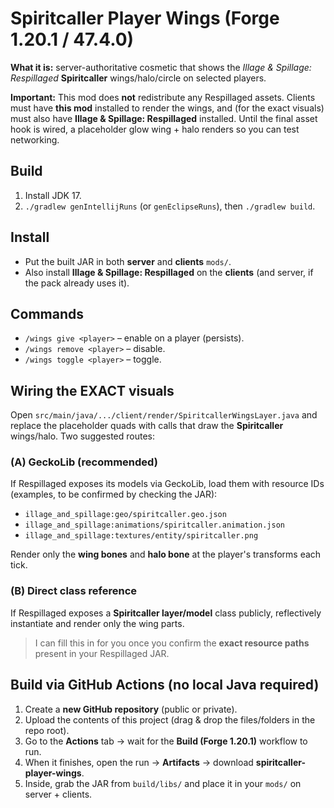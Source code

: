 
# Spiritcaller Player Wings (Forge 1.20.1 / 47.4.0)

**What it is:** server-authoritative cosmetic that shows the *Illage & Spillage: Respillaged* **Spiritcaller** wings/halo/circle on selected players.

**Important:** This mod does **not** redistribute any Respillaged assets. Clients must have **this mod** installed to render the wings, and (for the exact visuals) must also have **Illage & Spillage: Respillaged** installed. Until the final asset hook is wired, a placeholder glow wing + halo renders so you can test networking.

## Build

1. Install JDK 17.
2. `./gradlew genIntellijRuns` (or `genEclipseRuns`), then `./gradlew build`.

## Install

- Put the built JAR in both **server** and **clients** `mods/`.
- Also install **Illage & Spillage: Respillaged** on the **clients** (and server, if the pack already uses it).

## Commands

- `/wings give <player>` – enable on a player (persists).
- `/wings remove <player>` – disable.
- `/wings toggle <player>` – toggle.

## Wiring the EXACT visuals

Open `src/main/java/.../client/render/SpiritcallerWingsLayer.java` and replace the placeholder quads with calls that draw the **Spiritcaller** wings/halo. Two suggested routes:

### (A) GeckoLib (recommended)
If Respillaged exposes its models via GeckoLib, load them with resource IDs (examples, to be confirmed by checking the JAR):
- `illage_and_spillage:geo/spiritcaller.geo.json`
- `illage_and_spillage:animations/spiritcaller.animation.json`
- `illage_and_spillage:textures/entity/spiritcaller.png`

Render only the **wing bones** and **halo bone** at the player's transforms each tick.

### (B) Direct class reference
If Respillaged exposes a **Spiritcaller layer/model** class publicly, reflectively instantiate and render only the wing parts.

> I can fill this in for you once you confirm the **exact resource paths** present in your Respillaged JAR.



## Build via GitHub Actions (no local Java required)

1. Create a **new GitHub repository** (public or private).
2. Upload the contents of this project (drag & drop the files/folders in the repo root).
3. Go to the **Actions** tab → wait for the **Build (Forge 1.20.1)** workflow to run.
4. When it finishes, open the run → **Artifacts** → download **spiritcaller-player-wings**.
5. Inside, grab the JAR from `build/libs/` and place it in your `mods/` on server + clients.
